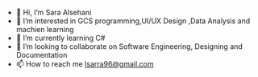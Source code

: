 - 👋 Hi, I’m Sara Alsehani 
- 👀 I’m interested in GCS programming,UI/UX Design ,Data Analysis and machien learning
- 🌱 I’m currently learning C# 
- 💞️ I’m looking to collaborate on Software Engineering, Designing and Documentation
- 📫 How to reach me Isarra96@gmail.com 

<!---
isarra96/isarra96 is a ✨ special ✨ repository because its `README.md` (this file) appears on your GitHub profile.
You can click the Preview link to take a look at your changes.
--->
